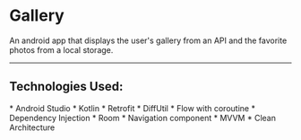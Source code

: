 # Gallery
An android app that displays the user's gallery from an API and the favorite photos from a local storage.
<hr>
<h2>Technologies Used:</h2>
* Android Studio
* Kotlin
* Retrofit
* DiffUtil
* Flow with coroutine
* Dependency Injection
* Room
* Navigation component
* MVVM
* Clean Architecture

